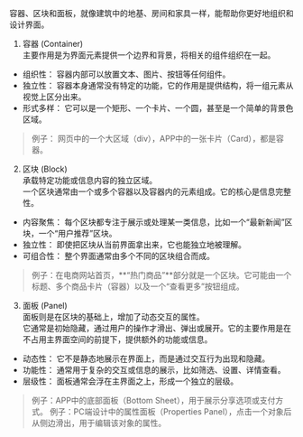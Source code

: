 容器、区块和面板，就像建筑中的地基、房间和家具一样，能帮助你更好地组织和设计界面。  

1. 容器 (Container)  
主要作用是为界面元素提供一个边界和背景，将相关的组件组织在一起。
- 组织性： 容器内部可以放置文本、图片、按钮等任何组件。
- 独立性： 容器本身通常没有特定的功能，它的作用是提供结构，将一组元素从视觉上区分出来。
- 形式多样： 它可以是一个矩形、一个卡片、一个圆，甚至是一个简单的背景色区域。
> 例子： 网页中的一个大区域（div），APP中的一张卡片（Card），都是容器。  

2. 区块 (Block)  
承载特定功能或信息内容的独立区域。  
一个区块通常由一个或多个容器以及容器内的元素组成。它的核心是信息完整性。  
- 内容聚焦： 每个区块都专注于展示或处理某一类信息，比如一个“最新新闻”区块，一个“用户推荐”区块。
- 独立性： 即使把区块从当前界面拿出来，它也能独立地被理解。
- 可组合性： 整个界面通常由多个不同的区块组合而成。
> 例子：在电商网站首页，**“热门商品”**部分就是一个区块。它可能由一个标题、多个商品卡片（容器）以及一个“查看更多”按钮组成。  

3. 面板 (Panel)  
面板则是在区块的基础上，增加了动态交互的属性。  
它通常是初始隐藏，通过用户的操作才滑出、弹出或展开。它的主要作用是在不占用主界面空间的前提下，提供额外的功能或信息。
- 动态性： 它不是静态地展示在界面上，而是通过交互行为出现和隐藏。
- 功能性： 通常用于复杂的交互或信息的展示，比如筛选、设置、详情查看。
- 层级性： 面板通常会浮在主界面之上，形成一个独立的层级。
> 例子：APP中的底部面板（Bottom Sheet），用于展示分享选项或支付方式。
> 例子：PC端设计中的属性面板（Properties Panel），点击一个对象后从侧边滑出，用于编辑该对象的属性。

